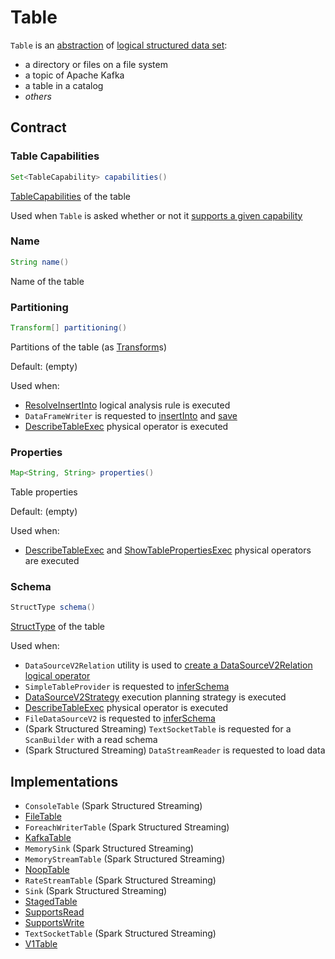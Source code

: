 # Table

`Table` is an [abstraction](#contract) of [logical structured data set](#implementations):

* a directory or files on a file system
* a topic of Apache Kafka
* a table in a catalog
* _others_

## Contract

### <span id="capabilities"> Table Capabilities

```java
Set<TableCapability> capabilities()
```

[TableCapabilities](TableCapability.md) of the table

Used when `Table` is asked whether or not it [supports a given capability](TableHelper.md#supports)

### Name

```java
String name()
```

Name of the table

### Partitioning

```java
Transform[] partitioning()
```

Partitions of the table (as [Transform](Transform.md)s)

Default: (empty)

Used when:

* [ResolveInsertInto](../logical-analysis-rules/ResolveInsertInto.md) logical analysis rule is executed
* `DataFrameWriter` is requested to [insertInto](../DataFrameWriter.md#insertInto) and [save](../DataFrameWriter.md#save)
* [DescribeTableExec](../physical-operators/DescribeTableExec.md) physical operator is executed

### Properties

```java
Map<String, String> properties()
```

Table properties

Default: (empty)

Used when:

* [DescribeTableExec](../physical-operators/DescribeTableExec.md) and [ShowTablePropertiesExec](../physical-operators/ShowTablePropertiesExec.md) physical operators are executed

### Schema

```java
StructType schema()
```

[StructType](../types/StructType.md) of the table

Used when:

* `DataSourceV2Relation` utility is used to [create a DataSourceV2Relation logical operator](../logical-operators/DataSourceV2Relation.md#create)
* `SimpleTableProvider` is requested to [inferSchema](SimpleTableProvider.md#inferSchema)
* [DataSourceV2Strategy](../execution-planning-strategies/DataSourceV2Strategy.md) execution planning strategy is executed
* [DescribeTableExec](../physical-operators/DescribeTableExec.md) physical operator is executed
* `FileDataSourceV2` is requested to [inferSchema](../datasources/FileDataSourceV2.md#inferSchema)
* (Spark Structured Streaming) `TextSocketTable` is requested for a `ScanBuilder` with a read schema
* (Spark Structured Streaming) `DataStreamReader` is requested to load data

## Implementations

* `ConsoleTable` (Spark Structured Streaming)
* [FileTable](FileTable.md)
* `ForeachWriterTable` (Spark Structured Streaming)
* [KafkaTable](../datasources/kafka/KafkaTable.md)
* `MemorySink` (Spark Structured Streaming)
* `MemoryStreamTable` (Spark Structured Streaming)
* [NoopTable](../datasources/noop/NoopTable.md)
* `RateStreamTable` (Spark Structured Streaming)
* `Sink` (Spark Structured Streaming)
* [StagedTable](StagedTable.md)
* [SupportsRead](SupportsRead.md)
* [SupportsWrite](SupportsWrite.md)
* `TextSocketTable` (Spark Structured Streaming)
* [V1Table](V1Table.md)
